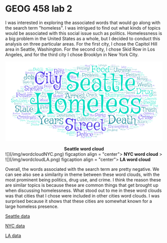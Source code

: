 # GEOG 458 lab 2

I was interested in exploring the associated words that would go along with the search term "homeless". I was intrigued to find out what kinds of topics would be associated with this social issue such as politics. Homelessness is a big problem in the United States as a whole, but I decided to conduct this analysis on three particular areas. For the first city, I chose the Capitol Hill area in Seattle, Washington. For the second city, I chose Skid Row in Los Angeles, and for the third city I chose Brooklyn in New York City. 

![](/img/wordcloudSEA.png)
<figcaption align = "center"> 
<b>Seattle word cloud</b> 
</figcaption>
![](/img/wordcloudNYC.png)
figcaption align = "center"> <b>NYC word cloud</b> </figcaption>>
![](/img/wordcloudLA.png)
figcaption align = "center"> <b>LA word cloud</b> </figcaption>

Overall, the words associated with the search term are pretty negative. We can see also see a similarity in theme between these word clouds, with the most prominent being politics, drug use, and crime. I think the reason these are similar topics is because these are common things that get brought up when discussing homelessness. What stood out to me in these word clouds was that cities that I chose were included in other cities word clouds. I was surprised because it shows that these cities are somewhat known for a large homeless presence.

[Seattle data](./assets/SEA-data.csv)

[NYC data](./assets/NYC-data.csv)

[LA data](../assets/LA-data.csv)
